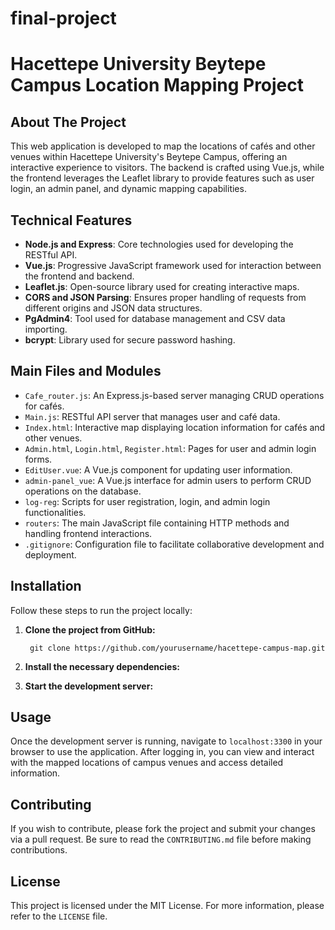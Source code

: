 # final-project

# Hacettepe University Beytepe Campus Location Mapping Project

## About The Project

This web application is developed to map the locations of cafés and other venues within Hacettepe University's Beytepe Campus, offering an interactive experience to visitors. The backend is crafted using Vue.js, while the frontend leverages the Leaflet library to provide features such as user login, an admin panel, and dynamic mapping capabilities.

## Technical Features

- **Node.js and Express**: Core technologies used for developing the RESTful API.
- **Vue.js**: Progressive JavaScript framework used for interaction between the frontend and backend.
- **Leaflet.js**: Open-source library used for creating interactive maps.
- **CORS and JSON Parsing**: Ensures proper handling of requests from different origins and JSON data structures.
- **PgAdmin4**: Tool used for database management and CSV data importing.
- **bcrypt**: Library used for secure password hashing.

## Main Files and Modules

- `Cafe_router.js`: An Express.js-based server managing CRUD operations for cafés.
- `Main.js`: RESTful API server that manages user and café data.
- `Index.html`: Interactive map displaying location information for cafés and other venues.
- `Admin.html`, `Login.html`, `Register.html`: Pages for user and admin login forms.
- `EditUser.vue`: A Vue.js component for updating user information.
- `admin-panel_vue`: A Vue.js interface for admin users to perform CRUD operations on the database.
- `log-reg`: Scripts for user registration, login, and admin login functionalities.
- `routers`: The main JavaScript file containing HTTP methods and handling frontend interactions.
- `.gitignore`: Configuration file to facilitate collaborative development and deployment.

## Installation

Follow these steps to run the project locally:

1. **Clone the project from GitHub:**

        git clone https://github.com/yourusername/hacettepe-campus-map.git

2. **Install the necessary dependencies:**

3. **Start the development server:**


## Usage

Once the development server is running, navigate to `localhost:3300` in your browser to use the application. After logging in, you can view and interact with the mapped locations of campus venues and access detailed information.

## Contributing

If you wish to contribute, please fork the project and submit your changes via a pull request. Be sure to read the `CONTRIBUTING.md` file before making contributions.

## License

This project is licensed under the MIT License. For more information, please refer to the `LICENSE` file.




